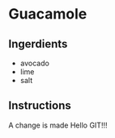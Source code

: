 # Guacamole 
## Ingerdients
* avocado 
* lime 
* salt 
## Instructions 
A change is made 
Hello GIT!!!
